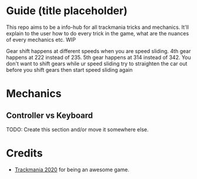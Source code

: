 # Guide (title placeholder)
This repo aims to be a info-hub for all trackmania tricks and mechanics. It'll explain to the user how to do every trick in the game, what are the nuances of every mechanics etc. WIP

Gear shift happens at different speeds when you are speed sliding. 4th gear happens at 222 instead of 235. 5th gear happens at 314 instead of 342. You don't want to shift gears while ur speed sliding try to straighten the car out before you shift gears then start speed sliding again

# Mechanics
## Controller vs Keyboard
TODO: Create this section and/or move it somewhere else.

# Credits
* [Trackmania 2020](https://www.trackmania.com/) for being an awesome game.